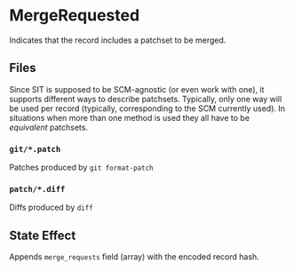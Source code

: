 # MergeRequested

Indicates that the record includes a patchset to
be merged.

## Files

Since SIT is supposed to be SCM-agnostic (or even work with one), it supports
different ways to describe patchsets. Typically, only one way will be used
per record (typically, corresponding to the SCM currently used). In situations
when more than one method is used they all have to be *equivalent* patchsets.

### `git/*.patch`

Patches produced by `git format-patch`

### `patch/*.diff`

Diffs produced by `diff`

## State Effect

Appends `merge_requests` field (array) with the encoded record hash.
